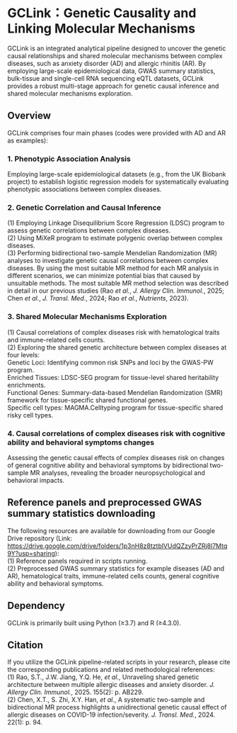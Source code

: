 # GCLink：Genetic Causality and Linking Molecular Mechanisms
GCLink is an integrated analytical pipeline designed to uncover the genetic causal relationships and shared molecular mechanisms between complex diseases, such as anxiety disorder (AD) and allergic rhinitis (AR). By employing large-scale epidemiological data, GWAS summary statistics, bulk-tissue and single-cell RNA sequencing eQTL datasets, GCLink provides a robust multi-stage approach for genetic causal inference and shared molecular mechanisms exploration.
## Overview
GCLink comprises four main phases (codes were provided with AD and AR as examples):
### 1.	Phenotypic Association Analysis
Employing large-scale epidemiological datasets (e.g., from the UK Biobank project) to establish logistic regression models for systematically evaluating phenotypic associations between complex diseases.
### 2.	Genetic Correlation and Causal Inference
(1) Employing Linkage Disequilibrium Score Regression (LDSC) program to assess genetic correlations between complex diseases.\
(2) Using MiXeR program to estimate polygenic overlap between complex diseases.\
(3) Performing bidirectional two-sample Mendelian Randomization (MR) analyses to investigate genetic causal correlations between complex diseases. By using the most suitable MR method for each MR analysis in different scenarios, we can minimize potential bias that caused by unsuitable methods. The most suitable MR method selection was described in detail in our previous studies (Rao _et al._, _J. Allergy Clin. Immunol._, 2025; Chen _et al._, _J. Transl. Med._, 2024; Rao _et al._, _Nutrients_, 2023).
### 3.	Shared Molecular Mechanisms Exploration
(1) Causal correlations of complex diseases risk with hematological traits and immune-related cells counts.  
(2) Exploring the shared genetic architecture between complex diseases at four levels:\
Genetic Loci: Identifying common risk SNPs and loci by the GWAS-PW program.\
Enriched Tissues: LDSC-SEG program for tissue-level shared heritability enrichments.\
Functional Genes: Summary-data-based Mendelian Randomization (SMR) framework for tissue-specific shared functional genes.\
Specific cell types: MAGMA.Celltyping program for tissue-specific shared risky cell types.
### 4.	Causal correlations of complex diseases risk with cognitive ability and behavioral symptoms changes
Assessing the genetic causal effects of complex diseases risk on changes of general cognitive ability and behavioral symptoms by bidirectional two-sample MR analyses, revealing the broader neuropsychological and behavioral impacts.
## Reference panels and preprocessed GWAS summary statistics downloading
The following resources are available for downloading from our Google Drive repository (Link: https://drive.google.com/drive/folders/1p3nH8z8tztblVUdQZzyPrZRj8l7Mtq9Y?usp=sharing):  
(1) Reference panels required in scripts running.\
(2) Preprocessed GWAS summary statistics for example diseases (AD and AR), hematological traits, immune-related cells counts, general cognitive ability and behavioral symptoms.
## Dependency
GCLink is primarily built using Python (≥3.7) and R (≥4.3.0). 
## Citation
If you utilize the GCLink pipeline-related scripts in your research, please cite the corresponding publications and related methodological references:  
(1)	Rao, S.T., J.W. Jiang, Y.Q. He, _et al._, Unraveling shared genetic architecture between multiple allergic diseases and anxiety disorder. _J. Allergy Clin. Immunol._, 2025. 155(2): p. AB229.\
(2)	Chen, X.T., S. Zhi, X.Y. Han, _et al._, A systematic two-sample and bidirectional MR process highlights a unidirectional genetic causal effect of allergic diseases on COVID-19 infection/severity. _J. Transl. Med._, 2024. 22(1): p. 94.

